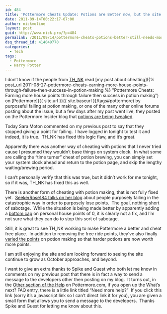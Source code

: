 ```yaml
---
id: 484
title: 'Pottermore Cheats Update: Potions are Better now, but the site still has a way to go'
date: 2011-09-14T00:22:17-07:00
author: nickmoline
layout: post
guid: http://www.nick.pro/?p=484
permalink: /2011/09/14/pottermore-cheats-potions-better-still-needs-more/
dsq_thread_id: 414049770
categories:
  - Tech
tags:
  - Pottermore
  - Harry Potter
---
```

I don&#8217;t know if the people from [TH_NK](http://www.think.eu/) read [my post about cheating]({% post_url 2011-08-27-pottermore-cheats-earning-more-house-points-through-failure-then-success-in-potion-making %} "Pottermore Cheats: Earning more house points through failure then success in potion making") on [Pottermore]({{ site.url }}{{ site.baseurl }}/tags#pottermore) by purposeful failing at potion making, or one of the many other online forums posting about the issue, but a few days after my post went live, they posted on the Pottermore Insider blog that [potions are being tweaked](http://insider.pottermore.com/2011/09/from-duelling-to-potions.html).

Today Sara Moton commented on my previous post to say that they stopped giving a point for failing.  I have logged in tonight to test it and indeed, it is true.  TH_NK has fixed this logic flaw, and it&#8217;s great.

<!--more-->

<amp-img src="{{ site.baseurl }}/wp-content/uploads/sites/4/2011/09/Region-capture-3-e1315985708703.png" alt="Owl from Pottermore saying &quot;No point for you!&quot;" title="Owl from Pottermore saying &quot;No point for you!&quot;" width="600" height="80" layout="intrinsic" lightbox></amp-img>

Apparently there was another way of cheating with potions that I never tried cause I presumed they wouldn&#8217;t base things on system clock.  In what some are calling the &#8220;time turner&#8221; cheat of potion brewing, you can simply set your system clock ahead and return to the potion page, and skip the lengthy waiting/brewing period.

I can&#8217;t personally verify that this was true, but it didn&#8217;t work for me tonight, so if it was, TH_NK has fixed this as well.

There is another form of cheating with potion making, that is not fully fixed yet.  [SeekerRose184 talks on her blog](http://seekerrose.wordpress.com/2011/08/28/pottermore-cheats-ruining-the-fun-of-all-4-houses/) about people purposely failing in the catastrophic way in order to purposely lose points.  The goal, nothing short of sabotage.  While the situation is being made better by apparently adding a [bottom cap](http://seekerrose.wordpress.com/2011/09/04/pottermore-takes-action/) on personal house points of 0, it is clearly not a fix, and I&#8217;m not sure what they can do to stop this sort of sabotage.

Still, it is great to see TH_NK working to make Pottermore a better and cheat free place.  In addition to removing the free ride points, they&#8217;ve also finally [varied the points](http://seekerrose.wordpress.com/2011/09/12/potions-magical-points/) on potion making so that harder potions are now worth more points.

I am still enjoying the site and am looking forward to seeing the site continue to grow as October approaches, and beyond.

I want to give an extra thanks to Spike and Guest who both let me know in comments on my previous post that there is in fact a way to send a message to the developers other then posting on my blog.  It turns out, in the [Other section of the Help](https://www.pottermore.com/en/help#other) on Pottermore.com, if you open up the What&#8217;s next? FAQ entry, there is a little link titled &#8220;Need more help?&#8221;  If you click this link (sorry it&#8217;s a javascript link so I can&#8217;t direct link it for you), you are given a small form that allows you to send a message to the developers.  Thanks Spike and Guest for letting me know about this.
